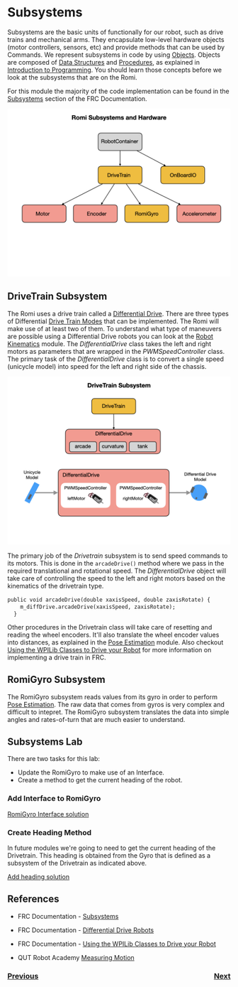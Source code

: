 # <a name="top"></a>Subsystems

Subsystems are the basic units of functionally for our robot, such as drive trains and mechanical arms.  They encapsulate low-level hardware objects (motor controllers, sensors, etc) and provide methods that can be used by Commands.  We represent subsystems in code by using [Objects](../Programming/objects). Objects are composed of [Data Structures](../Programming/dataStructures) and [Procedures](../Programming/procedures), as explained in [Introduction to Programming](../Programming/introProgramming). You should learn those concepts before we look at the subsystems that are on the Romi.  

 For this module the majority of the code implementation can be found in the [Subsystems](https://docs.wpilib.org/en/latest/docs/software/commandbased/subsystems.html) section of the FRC Documentation.  

![Subsystems](../images/Romi/Romi.012.jpeg)

## DriveTrain Subsystem
The Romi uses a drive train called a [Differential Drive](https://docs.wpilib.org/en/stable/docs/software/actuators/wpi-drive-classes.html#using-the-differentialdrive-class-to-control-differential-drive-robots). There are three types of Differential [Drive Train Modes](https://docs.wpilib.org/en/stable/docs/software/actuators/wpi-drive-classes.html#drive-modes) that can be implemented. The Romi will make use of at least two of them. To understand what type of maneuvers are possible using a Differential Drive robots you can look at the [Robot Kinematics](../Concepts/Dynamics/kinematics) module. The *DifferentialDrive* class takes the left and right motors as parameters that are wrapped in the *PWMSpeedController* class.  The primary task of the *DifferentialDrive* class is to convert a single speed (unicycle model) into speed for the left and right side of the chassis.

![Differential Drive](../images/Romi/Romi.038.jpeg)

The primary job of the *Drivetrain* subsystem is to send speed commands to its motors.  This is done in the `arcadeDrive()` method where we pass in the required translational and rotational speed.  The *DifferentialDrive* object will take care of controlling the speed to the left and right motors based on the kinematics of the drivetrain type. 

    public void arcadeDrive(double xaxisSpeed, double zaxisRotate) {
        m_diffDrive.arcadeDrive(xaxisSpeed, zaxisRotate);
      }

Other procedures in the Drivetrain class will take care of resetting and reading the wheel encoders.  It'll also translate the wheel encoder values into distances, as explained in the [Pose Estimation](../Concepts/OptimalEstimation/odometry) module.  Also checkout [Using the WPILib Classes to Drive your Robot](https://docs.wpilib.org/en/stable/docs/software/actuators/wpi-drive-classes.html?highlight=speedcontroller#multi-motor-differentialdrive-with-speedcontrollergroups) for more information on implementing a drive train in FRC.

## RomiGyro Subsystem
The RomiGyro subsystem reads values from its gyro in order to perform [Pose Estimation](../Concepts/OptimalEstimation/odomety). The raw data that comes from gyros is very complex and difficult to intepret.  The RomiGyro subsystem translates the data into simple angles and rates-of-turn that are much easier to understand.

## Subsystems Lab
There are two tasks for this lab:

- Update the RomiGyro to make use of an Interface.
- Create a method to get the current heading of the robot.

### Add Interface to RomiGyro
[RomiGyro Interface solution](solutionRomiGyro)

### <a name="heading"></a>Create Heading Method
In future modules we're going to need to get the current heading of the Drivetrain.  This heading is obtained from the Gyro that is defined as a subsystem of the Drivetrain as indicated above.

[Add heading solution](solutionCreateHeading)


## References
- FRC Documentation - [Subsystems](https://docs.wpilib.org/en/latest/docs/software/commandbased/subsystems.html)

- FRC Documentation - [Differential Drive Robots](https://docs.wpilib.org/en/stable/docs/software/actuators/wpi-drive-classes.html)

- FRC Documentation - [Using the WPILib Classes to Drive your Robot](https://docs.wpilib.org/en/stable/docs/software/actuators/wpi-drive-classes.html?highlight=speedcontroller#multi-motor-differentialdrive-with-speedcontrollergroups)

- QUT Robot Academy [Measuring Motion](https://robotacademy.net.au/masterclass/measuring-motion/)

<h3><span style="float:left">
<a href="romiJoysticks">Previous</a></span>
<span style="float:right">
<a href="romiCommands">Next</a></span></h3>